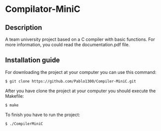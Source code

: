 # Compilator-MiniC

## Description
A team university project based on a C compiler with basic functions.
For more information, you could read the documentation.pdf file.

## Installation guide

For downloading the project at your computer you can use this command:
```bash
$ git clone https://github.com/Pablo1300/Compiler-MiniC.git
```

After you have clone the project at your computer you should execute the Makefile:
```bash 
$ make
```
To finish you have to run the project:
```bash
$ ./CompilerMiniC
```
